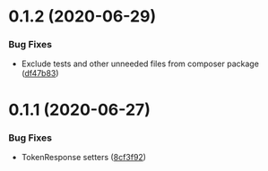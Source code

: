 # 0.1.2 (2020-06-29)


### Bug Fixes

* Exclude tests and other unneeded files from composer package ([df47b83](https://github.com/f1monkey/eve-esi-bundle/commit/df47b83d8ff9c707a535c9b02ba45d4311f11013))



# 0.1.1 (2020-06-27)


### Bug Fixes

* TokenResponse setters ([8cf3f92](https://github.com/f1monkey/eve-esi-bundle/commit/8cf3f9233b47935d3b3c62647c5dd950b0287a0a))



